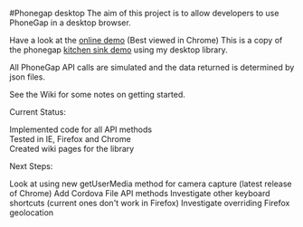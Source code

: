 #Phonegap desktop
The aim of this project is to allow developers to use PhoneGap in a desktop browser.

Have a look at the [online demo](http://jxp.github.com/phonegap-desktop/demo/) (Best viewed in Chrome)
This is a copy of the phonegap [kitchen sink demo](https://github.com/mwbrooks/phonegap-kitchen-sink) using my desktop library.


All PhoneGap API calls are simulated and the data returned is determined by json files.

See the Wiki for some notes on getting started.


Current Status:

Implemented code for all API methods  
Tested in IE, Firefox and Chrome  
Created wiki pages for the library 


Next Steps:

Look at using new getUserMedia method for camera capture (latest release of Chrome)
Add Cordova File API methods
Investigate other keyboard shortcuts (current ones don't work in Firefox)
Investigate overriding Firefox geolocation  
